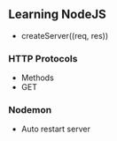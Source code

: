 ## Learning NodeJS
 - createServer((req, res))

 ### HTTP Protocols
  - Methods
   - GET

### Nodemon
 - Auto restart server